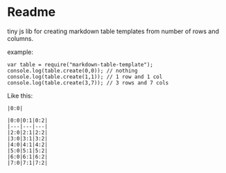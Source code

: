 # Readme

tiny js lib for creating markdown table templates from number of rows and columns.

example: 

    var table = require("markdown-table-template");
    console.log(table.create(0,0)); // nothing
    console.log(table.create(1,1)); // 1 row and 1 col
    console.log(table.create(3,7)); // 3 rows and 7 cols

Like this: 

    |0:0|

    |0:0|0:1|0:2|
    |---|---|---|
    |2:0|2:1|2:2|
    |3:0|3:1|3:2|
    |4:0|4:1|4:2|
    |5:0|5:1|5:2|
    |6:0|6:1|6:2|
    |7:0|7:1|7:2|